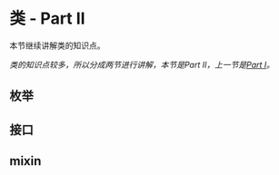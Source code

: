 # 类 - Part II

本节继续讲解类的知识点。

_类的知识点较多，所以分成两节进行讲解，本节是Part II，上一节是_[_Part I_](/language/class_i.md)_。_

## 枚举

## 接口

## mixin

## 



